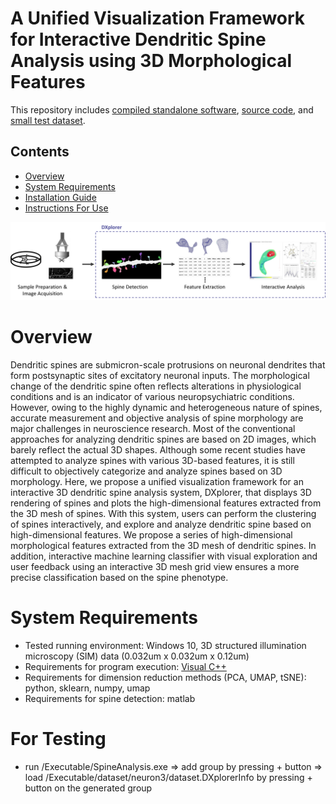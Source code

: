 # A Unified Visualization Framework for Interactive Dendritic Spine Analysis using 3D Morphological Features

This repository includes [compiled standalone software](https://github.com/hvcl/SpineAnalysis_public/tree/main/Executable), [source code](https://github.com/hvcl/SpineAnalysis_public/tree/main/Code), and [small test dataset](https://github.com/hvcl/SpineAnalysis_public/tree/main/Executable/dataset/neuron3/).

## Contents

- [Overview](#overview)
- [System Requirements](#system-requirements)
- [Installation Guide](#installation-guide)
- [Instructions For Use](#for-testing)

![Workflow of the spine analysis](workflow.png)

# Overview

Dendritic spines are submicron-scale protrusions on neuronal dendrites that form postsynaptic sites of excitatory neuronal inputs. The morphological change of the dendritic spine often reflects alterations in physiological conditions and is an indicator of various neuropsychiatric conditions. However, owing to the highly dynamic and heterogeneous nature of spines, accurate measurement and objective analysis of spine morphology are major challenges in neuroscience research. Most of the conventional approaches for analyzing dendritic spines are based on 2D images, which barely reflect the actual 3D shapes. Although some recent studies have attempted to analyze spines with various 3D-based features, it is still difficult to objectively categorize and analyze spines based on 3D morphology. Here, we propose a unified visualization framework for an interactive 3D dendritic spine analysis system, DXplorer, that displays 3D rendering of spines and plots the high-dimensional features extracted from the 3D mesh of spines. With this system, users can perform the clustering of spines interactively, and explore and analyze dendritic spine based on high-dimensional features. We propose a series of high-dimensional morphological features extracted from the 3D mesh of dendritic spines. In addition, interactive machine learning classifier with visual exploration and user feedback using an interactive 3D mesh grid view ensures a more precise classification based on the spine phenotype.

# System Requirements

- Tested running environment: Windows 10, 3D structured illumination microscopy (SIM) data (0.032um x 0.032um x 0.12um) 
- Requirements for program execution: [Visual C++](https://aka.ms/vs/16/release/vc_redist.x64.exe)
- Requirements for dimension reduction methods (PCA, UMAP, tSNE): python, sklearn, numpy, umap
- Requirements for spine detection: matlab

# For Testing
- run /Executable/SpineAnalysis.exe => add group by pressing + button => load /Executable/dataset/neuron3/dataset.DXplorerInfo by pressing + button on the generated group
